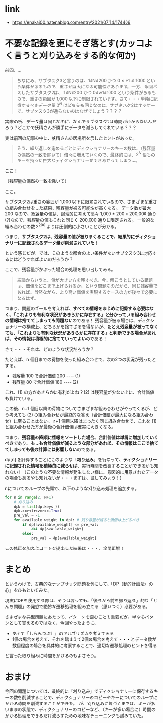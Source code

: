 # link

- https://enakai00.hatenablog.com/entry/2021/07/14/174406

# 不要な記録を更にそぎ落とす(カッコよく言うと刈り込みをする的な何か)

前回、...

> ちなにみ、サブタスク3と言うのは、1≤N≤200 かつ $0≤v1≤1000$ という条件があるもので、重さが巨大になる可能性があります。一方、今回パスしたサブタスク2は、 1≤N≤200 かつ 0≤w1≤1000 という条件があるもので、重さの範囲が 1,000 以下に制限されています。さて・・・単純に記憶するべきデータ量 $2^N$ はどちらも同じなのに、サブタスク2はオッケーで、サブタスク3が通らないのはなぜでしょう？？？？

実際の所、データ量は同じなのに、なんでサブタスク2は時間がかからないんだろう？どこかで妖精さんが勝手にデータを減らしてくれている？？？

実は前回の記事の中に、妖精さんの居場所を示したヒントがあった。

>そう、繰り返しを進めるごとにディクショナリーのキーの数は、（残容量の偶然の一致を除いて）倍々に増えていくので、最終的には、$2^N$ 個ものキーを持った巨大なディクショナリーができあがってしまう...。

ここ！

（残容量の偶然の一致を除いて）

ここ。

サブタスク2は重さの範囲が 1,000 以下に限定されているので、さまざまな重さの組み合わせをした結果、残容量が被る可能性が高くなる。
データ数が最大 200 なので、総容量の値は、論理的に考えて高々 1,000 * 200 = 200,000 通り(?)なので、残容量の値もこれと同じく 200,000 通りに限定される。
一般的な組み合わせの数 $2^200$ よりは圧倒的に小さいことが分かる。

つまり、**サブタスク2は、残容量の値が被りまくることで、結果的にディクショナリーに記録されるデータ量が削減されていた**！

という感じだが、では、このような都合のよい条件がないサブタスク3に対応するにはどうすればよいのだろうか？

ここで、残容量がかぶった場合の処理を思い出してみる。

>結論からいうと、値が大きい方を残すべき。今、解こうとしている問題は、価値をどこまで上げられるか、という問題なのだから、同じ残容量であれば、当然ながら、より高い価値を実現するケースの方が後々で必要になるはず。

つまり、問題のゴールを考えれば、**すべての情報をまじめに記録する必要はなく、「これよりも有利な状況があきらかに存在する」と分かっている組み合わせの情報は捨ててしまっても問題ない**のである！
残容量が被る場合は、ディクショナリーの構成上、どちらかを捨てざるを得ないが、**たとえ残容量が被ってなくても、「これよりも有利な状況があきらかに存在する」と判断できる場合があれば、その情報は積極的に捨てていってよい**のである！

さて・・・それは、どのような状況だろうか？

たとえば、n 個目までの荷物を使った組み合わせで、次の2つの状況が残ったとする。

- 残容量 100 で合計価値 200 ---- (1)
- 残容量 80 で合計価値 180 ---- (2)

これ、(1) の方があきらかに有利だよね？(2) は残容量が少ない上に、合計価値も負けている。

この後、n+1 個目以降の荷物についてさまざまな組み合わせがやってくるが、どう考えても (2) の組み合わせが最終的な答え（合計価値が最大になる組み合わせ）に至ることはない。
n+1 個目以降はまったく同じ組み合わせで、これを (1) と組み合わせた方が最後の合計価値は確実に大きくなる。

つまり、**残容量の降順に情報をソートした場合、合計価値は単調に増加していくべき**であり、**もしも合計価値が減るような部分があれば、その情報はここで捨ててしまっても後の計算には影響しない**のである。

dp[n] を計算するごとにこのような「**刈り込み**」を行なって、**ディクショナリーに記録された情報を積極的に減らせば**、実行時間を改善することができるかも知れない！（このような不要な情報が発生しない様に、意図的に用意されたデータの場合もあるやも知れないが・・・まずは、試してみよう！)

nについてのループの先頭で、以下のような刈り込み処理を追加する。

```python
for n in range(2, N+1):
    # 刈り込み
    dpk = list(dp.keys())
    dpk.sort(reverse=True)
    pre_val = -1
    for available_weight in dpk: # 残り容量が減ると価値は上がるべき
        if dp[available_weight] <= pre_val:
            del dp[available_weight]
        else:
            pre_val = dp[available_weight]
```

この修正を加えたコードを提出した結果は・・・、全問正解！

# まとめ

というわけで、古典的なナップサック問題を例にして、「DP（動的計画法）の心」をひもといてみた。

現実にDPを使用する際は、そうは言っても、「後ろから前を振り返る」的な「とんち問題」の発想で絶妙な遷移処理を組み立てる（思いつく）必要がある。

さまざまな典型問題にあたって、パターンを掴むことも重要だが、単なるパターンとして覚えるのではなく、今回やったように、
- あえて「しらみつぶし」のアルゴリズムを考えてみる
- 1個の場合を考えて、それを踏まえて2個の場合を考えて・・・とデータ数が数個程度の場合を具体的に考察することで、適切な遷移処理のヒントを得る

と言った取り組みに時間をかけるのもよさそう。

# おまけ

今回の問題については、最終的に「刈り込み」でディクショナリーに保存するキーの数を削減することで、ディクショナリーのコピーやキーについてのループにかかる時間を削減することができた。
が、刈り込みに気づくまでは、キーが多いままの状態で、ディクショナリーのコピーなど、（キーが多い場合に）時間のかかる処理をできるだけ減らすための地味なチューニングも試みていた。


